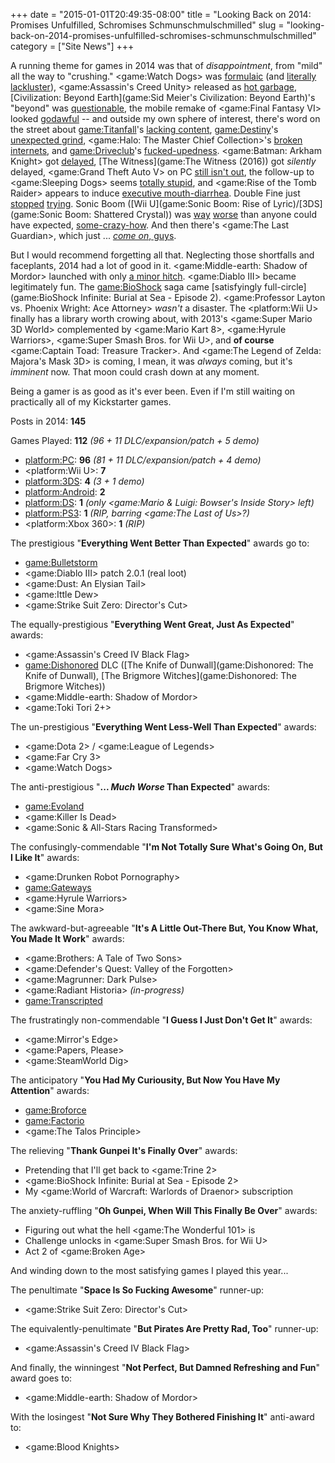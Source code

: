 +++
date = "2015-01-01T20:49:35-08:00"
title = "Looking Back on 2014: Promises Unfulfilled, Schromises Schmunschmulschmilled"
slug = "looking-back-on-2014-promises-unfulfilled-schromises-schmunschmulschmilled"
category = ["Site News"]
+++

A running theme for games in 2014 was that of <i>disappointment</i>, from "mild" all the way to "crushing."  <game:Watch Dogs> was <a href="http://games.on.net/2014/06/ubisoft-game-the-review/">formulaic</a> (and <a href="http://www.vg247.com/2014/05/28/watch-dogs-pc-ultra-e3-2012-demo-video-compared/">literally lackluster</a>), <game:Assassin's Creed Unity> released as <a href="http://www.vg247.com/2014/11/11/assassins-creed-unity-performance-issues-reported-on-all-platforms/">hot garbage</a>, [Civilization: Beyond Earth](game:Sid Meier's Civilization: Beyond Earth)'s "beyond" was <a href="http://www.metacritic.com/game/pc/sid-meiers-civilization-beyond-earth/user-reviews">questionable</a>, the mobile remake of <game:Final Fantasy VI> looked <a href="https://play.google.com/store/apps/details?id=com.square_enix.android_googleplay.FFVI">godawful</a> -- and outside my own sphere of interest, there's word on the street about <game:Titanfall>'s <a href="http://www.metacritic.com/game/pc/titanfall/user-reviews">lacking content</a>, <game:Destiny>'s <a href="http://www.metacritic.com/game/playstation-4/destiny/user-reviews">unexpected grind</a>, <game:Halo: The Master Chief Collection>'s <a href="http://www.vg247.com/2014/11/25/halo-the-master-chief-collection-developer-we-will-make-this-right-with-our-fans/">broken internets</a>, and <game:Driveclub>'s <a href="http://www.vg247.com/2014/11/18/drveclub-server-issues-os4-shawn-layden-cant-effectively-test/">fucked-upedness</a>.  <game:Batman: Arkham Knight> got <a href="http://www.vg247.com/2014/09/08/batman-arkham-knight-release-date-revealed-coming-june-2015/">delayed</a>, [The Witness](game:The Witness (2016)) got <i>silently</i> delayed, <game:Grand Theft Auto V> on PC <a href="http://www.rockstargames.com/newswire/article/52308/grand-theft-auto-v-release-dates-and-exclusive-content">still isn't out</a>, the follow-up to <game:Sleeping Dogs> seems <a href="http://www.vg247.com/2014/09/23/sleeping-dogs-follow-up-triad-wars-gets-first-trailer-beta-registration-open-now/">totally stupid</a>, and <game:Rise of the Tomb Raider> appears to induce <a href="http://www.vg247.com/2014/12/10/rise-of-the-tomb-raider-microsoft-deal-does-have-a-duration-square-enix-reiterates/">executive mouth-diarrhea</a>.  Double Fine just <a href="http://www.vg247.com/2014/11/30/broken-age-episode-2-expected-in-early-2015/">stopped</a> <a href="http://www.vg247.com/2014/09/22/spacebase-df-9-development-cease-tim-schafer-response/">trying</a>.  Sonic Boom ([Wii U](game:Sonic Boom: Rise of Lyric)/[3DS](game:Sonic Boom: Shattered Crystal)) was <a href="http://www.metacritic.com/game/wii-u/sonic-boom-rise-of-lyric">way</a> <a href="http://www.metacritic.com/game/3ds/sonic-boom-shattered-crystal">worse</a> than anyone could have expected, <a href="http://knowyourmeme.com/memes/the-x-cyclesonic-cycle">some-crazy-how</a>.  And then there's <game:The Last Guardian>, which just ... <a href="http://www.vg247.com/2014/12/10/the-last-guardian-ps4-ueda-new-conditions/"><i>come on</i>, guys</a>.

But I would recommend forgetting all that.  Neglecting those shortfalls and faceplants, 2014 had a lot of good in it.  <game:Middle-earth: Shadow of Mordor> launched with only <a href="http://www.forbes.com/sites/erikkain/2014/10/08/middle-earth-shadow-of-mordor-paid-branding-deals-should-have-gamergate-up-in-arms/">a minor hitch</a>.  <game:Diablo III> became legitimately fun.  The <game:BioShock> saga came [satisfyingly full-circle](game:BioShock Infinite: Burial at Sea - Episode 2).  <game:Professor Layton vs. Phoenix Wright: Ace Attorney> <i>wasn't</i> a disaster.  The <platform:Wii U> finally has a library worth crowing about, with 2013's <game:Super Mario 3D World> complemented by <game:Mario Kart 8>, <game:Hyrule Warriors>, <game:Super Smash Bros. for Wii U>, and <b>of course</b> <game:Captain Toad: Treasure Tracker>.  And <game:The Legend of Zelda: Majora's Mask 3D> is coming, I mean, it was <i>always</i> coming, but it's <i>imminent</i> now.  That moon could crash down at any moment.

Being a gamer is as good as it's ever been.  Even if I'm still waiting on practically all of my Kickstarter games.

Posts in 2014: <b>145</b>

Games Played: <b>112</b> <i>(96 + 11 DLC/expansion/patch + 5 demo)</i>

* <platform:PC>: <b>96</b> <i>(81 + 11 DLC/expansion/patch + 4 demo)</i>
* <platform:Wii U>: <b>7</b>
* <platform:3DS>: <b>4</b> <i>(3 + 1 demo)</i>
* <platform:Android>: <b>2</b>
* <platform:DS>: <b>1</b> <i>(only <game:Mario & Luigi: Bowser's Inside Story> left)</i>
* <platform:PS3>: <b>1</b> <i>(RIP, barring <game:The Last of Us>?)</i>
* <platform:Xbox 360>: <b>1</b> <i>(RIP)</i>

The prestigious "<b>Everything Went Better Than Expected</b>" awards go to:

* <game:Bulletstorm>
* <game:Diablo III> patch 2.0.1 (real loot)
* <game:Dust: An Elysian Tail>
* <game:Ittle Dew>
* <game:Strike Suit Zero: Director's Cut>

The equally-prestigious "<b>Everything Went Great, Just As Expected</b>" awards:

* <game:Assassin's Creed IV Black Flag>
* <game:Dishonored> DLC ([The Knife of Dunwall](game:Dishonored: The Knife of Dunwall), [The Brigmore Witches](game:Dishonored: The Brigmore Witches))
* <game:Middle-earth: Shadow of Mordor>
* <game:Toki Tori 2+>

The un-prestigious "<b>Everything Went Less-Well Than Expected</b>" awards:

* <game:Dota 2> / <game:League of Legends>
* <game:Far Cry 3>
* <game:Watch Dogs>

The anti-prestigious "<b>... <i>Much Worse</i> Than Expected</b>" awards:

* <game:Evoland>
* <game:Killer Is Dead>
* <game:Sonic & All-Stars Racing Transformed>

The confusingly-commendable "<b>I'm Not Totally Sure What's Going On, But I Like It</b>" awards:

* <game:Drunken Robot Pornography>
* <game:Gateways>
* <game:Hyrule Warriors>
* <game:Sine Mora>

The awkward-but-agreeable "<b>It's A Little Out-There But, You Know What, You Made It Work</b>" awards:

* <game:Brothers: A Tale of Two Sons>
* <game:Defender's Quest: Valley of the Forgotten>
* <game:Magrunner: Dark Pulse>
* <game:Radiant Historia> <i>(in-progress)</i>
* <game:Transcripted>

The frustratingly non-commendable "<b>I Guess I Just Don't Get It</b>" awards:

* <game:Mirror's Edge>
* <game:Papers, Please>
* <game:SteamWorld Dig>

The anticipatory "<b>You Had My Curiousity, But Now You Have My Attention</b>" awards:

* <game:Broforce>
* <game:Factorio>
* <game:The Talos Principle>

The relieving "<b>Thank Gunpei It's Finally Over</b>" awards:

* Pretending that I'll get back to <game:Trine 2>
* <game:BioShock Infinite: Burial at Sea - Episode 2>
* My <game:World of Warcraft: Warlords of Draenor> subscription

The anxiety-ruffling "<b>Oh Gunpei, When Will This Finally Be Over</b>" awards:

* Figuring out what the hell <game:The Wonderful 101> is
* Challenge unlocks in <game:Super Smash Bros. for Wii U>
* Act 2 of <game:Broken Age>

And winding down to the most satisfying games I played this year...

The penultimate "<b>Space Is So Fucking Awesome</b>" runner-up:

* <game:Strike Suit Zero: Director's Cut>

The equivalently-penultimate "<b>But Pirates Are Pretty Rad, Too</b>" runner-up:

* <game:Assassin's Creed IV Black Flag>

And finally, the winningest "<b>Not Perfect, But Damned Refreshing and Fun</b>" award goes to:

* <game:Middle-earth: Shadow of Mordor>

With the losingest "<b>Not Sure Why They Bothered Finishing It</b>" anti-award to:

* <game:Blood Knights>
